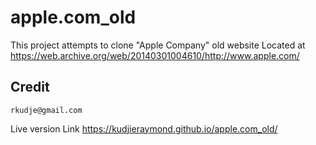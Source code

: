 # apple.com_old
This project attempts to  clone  "Apple Company" old  website Located at https://web.archive.org/web/20140301004610/http://www.apple.com/

## Credit
	rkudje@gmail.com

 Live version Link https://kudjieraymond.github.io/apple.com_old/
